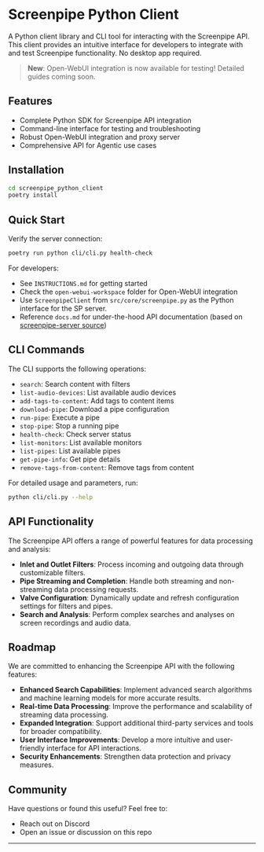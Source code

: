 # Screenpipe Python Client

A Python client library and CLI tool for interacting with the Screenpipe API. This client provides an intuitive interface for developers to integrate with and test Screenpipe functionality. No desktop app required.

> **New**: Open-WebUI integration is now available for testing! Detailed guides coming soon.

## Features

- Complete Python SDK for Screenpipe API integration
- Command-line interface for testing and troubleshooting
- Robust Open-WebUI integration and proxy server
- Comprehensive API for Agentic use cases

## Installation

```bash
cd screenpipe_python_client
poetry install
```

## Quick Start

Verify the server connection:
```bash
poetry run python cli/cli.py health-check
```

For developers:
- See `INSTRUCTIONS.md` for getting started
- Check the `open-webui-workspace` folder for Open-WebUI integration
- Use `ScreenpipeClient` from `src/core/screenpipe.py` as the Python interface for the SP server.
- Reference `docs.md` for under-the-hood API documentation (based on [screenpipe-server source](https://github.com/mediar-ai/screenpipe/blob/main/screenpipe-server/src/server.rs))

## CLI Commands

The CLI supports the following operations:

- `search`: Search content with filters
- `list-audio-devices`: List available audio devices
- `add-tags-to-content`: Add tags to content items
- `download-pipe`: Download a pipe configuration
- `run-pipe`: Execute a pipe
- `stop-pipe`: Stop a running pipe
- `health-check`: Check server status
- `list-monitors`: List available monitors
- `list-pipes`: List available pipes
- `get-pipe-info`: Get pipe details
- `remove-tags-from-content`: Remove tags from content

For detailed usage and parameters, run:
```bash
python cli/cli.py --help
```

## API Functionality

The Screenpipe API offers a range of powerful features for data processing and analysis:

- **Inlet and Outlet Filters**: Process incoming and outgoing data through customizable filters.
- **Pipe Streaming and Completion**: Handle both streaming and non-streaming data processing requests.
- **Valve Configuration**: Dynamically update and refresh configuration settings for filters and pipes.
- **Search and Analysis**: Perform complex searches and analyses on screen recordings and audio data.

## Roadmap

We are committed to enhancing the Screenpipe API with the following features:

- **Enhanced Search Capabilities**: Implement advanced search algorithms and machine learning models for more accurate results.
- **Real-time Data Processing**: Improve the performance and scalability of streaming data processing.
- **Expanded Integration**: Support additional third-party services and tools for broader compatibility.
- **User Interface Improvements**: Develop a more intuitive and user-friendly interface for API interactions.
- **Security Enhancements**: Strengthen data protection and privacy measures.

## Community

Have questions or found this useful? Feel free to:
- Reach out on Discord
- Open an issue or discussion on this repo

---
